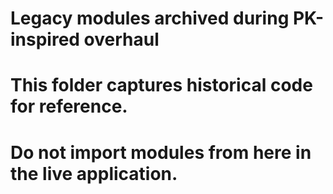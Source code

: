 # Legacy modules archived during PK-inspired overhaul
# This folder captures historical code for reference.
# Do not import modules from here in the live application.

